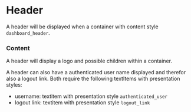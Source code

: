 # Header 
A header will be displayed when a container with content style `dashboard_header`.

### Content 
A header will display a logo and possible children within a container.

A header can also have a authenticated user name displayed and therefor also a logout link. Both require the following textItems with presentation styles:
- username: textitem with presentation style `authenticated_user` 
- logout link: textitem with presentation style `logout_link`
